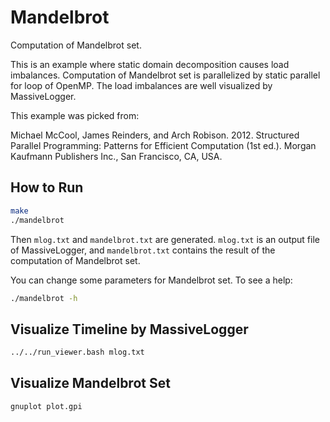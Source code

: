 # Mandelbrot

Computation of Mandelbrot set.

This is an example where static domain decomposition causes load imbalances.
Computation of Mandelbrot set is parallelized by static parallel for loop of OpenMP.
The load imbalances are well visualized by MassiveLogger.

This example was picked from:

Michael McCool, James Reinders, and Arch Robison. 2012. Structured Parallel Programming: Patterns for Efficient Computation (1st ed.). Morgan Kaufmann Publishers Inc., San Francisco, CA, USA.

## How to Run

```sh
make
./mandelbrot
```
Then `mlog.txt` and `mandelbrot.txt` are generated.
`mlog.txt` is an output file of MassiveLogger, and `mandelbrot.txt` contains the result of the computation of Mandelbrot set.

You can change some parameters for Mandelbrot set. To see a help:
```sh
./mandelbrot -h
```

## Visualize Timeline by MassiveLogger

```sh
../../run_viewer.bash mlog.txt
```

## Visualize Mandelbrot Set

```sh
gnuplot plot.gpi
```
